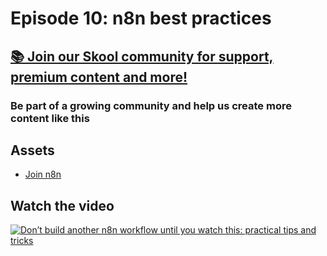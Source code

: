 # Episode 10: n8n best practices

## [📚 Join our Skool community for support, premium content and more!](https://www.skool.com/ai-agents-az/about?gw10)

### Be part of a growing community and help us create more content like this

## Assets

- [Join n8n](https://n8n.partnerlinks.io/fenoo5ekqs1g)

## Watch the video

[![Don’t build another n8n workflow until you watch this: practical tips and tricks](https://img.youtube.com/vi/mCtQ_H-4aGA/0.jpg)](https://www.youtube.com/watch?v=mCtQ_H-4aGA)
